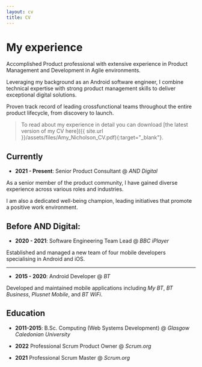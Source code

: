 ```yaml
---
layout: cv
title: CV
---
```


# My experience 

Accomplished Product professional with extensive experience in Product Management and Development in Agile environments.

Leveraging my background as an Android software engineer, I combine technical expertise with strong product management skills to deliver exceptional digital solutions.

Proven track record of leading crossfunctional teams throughout the entire product lifecycle, from discovery to launch.

> To read about my experience in detail you can download [the latest version of my CV here]({{ site.url }}/assets/files/Amy_Nicholson_CV.pdf){:target="_blank"}.

## Currently

* **2021 - Present**:
Senior Product Consultant @ _AND Digital_

As a senior member of the product community, I have gained diverse experience across various roles and industries.

I am also a dedicated well-being champion, leading initiatives that promote a positive work environment.

## Before AND Digital:

* **2020 - 2021**:
Software Engineering Team Lead @ _BBC iPlayer_

Established and managed a new team of four mobile developers specialising in Android and iOS.

---

* **2015 - 2020**:
Android Developer @ _BT_

Developed and maintained mobile applications including _My BT_, _BT Business_, _Plusnet Mobile_, and _BT WiFi_.

## Education

* **2011-2015**:
B.Sc. Computing (Web Systems Development) @ _Glasgow Caledonian University_

* **2022**
Professional Scrum Product Owner @ _Scrum.org_

* **2021**
Professional Scrum Master @ _Scrum.org_

